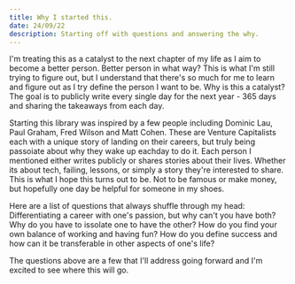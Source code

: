 ```yaml
---
title: Why I started this. 
date: 24/09/22
description: Starting off with questions and answering the why.
---
```



I'm treating this as a catalyst to the next chapter of my life as I aim to become a better person. Better person in what way? This is what I'm still trying to figure out, but I understand that there's so much for me to learn and figure out as I try define the person I want to be. Why is this a catalyst? The goal is to publicly write every single day for the next year - 365 days and sharing the takeaways from each day. 

Starting this library was inspired by a few people including Dominic Lau, Paul Graham, Fred Wilson and Matt Cohen. These are Venture Capitalists each with a unique story of landing on their careers, but truly being passoiate about why they wake up eachday to do it. Each person I mentioned either writes publicly or shares stories about their lives. Whether its about tech, failing, lessons, or simply a story they're interested to share. This is what I hope this turns out to be. Not to be famous or make money, but hopefully one day be helpful for someone in my shoes.

Here are a list of questions that always shuffle through my head: Differentiating a career with one's passion, but why can't you have both? Why do you have to issolate one to have the other? How do you find your own balance of working and having fun? How do you define success and how can it be transferable in other aspects of one's life? 

The questions above are a few that I'll address going forward and I'm excited to see where this will go.


